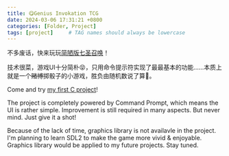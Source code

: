 ```yaml
---
title: 😋Genius Invokation TCG
date: 2024-03-06 17:31:21 +0800
categories: [Folder, Project]
tags: [project]     # TAG names should always be lowercase
---
```


不多废话，快来玩玩[简陋版七圣召唤](https://github.com/ChanHsing1972/Genius-Invokation-TCG)！

技术很菜，游戏UI十分简朴😝，只用命令提示符实现了最最基本的功能……本质上就是一个~~赌博~~掷骰子的小游戏，胜负由随机数说了算🤣。

Come and try [my first C project](https://github.com/ChanHsing1972/Genius-Invokation-TCG)! 

The project is completely powered by Command Prompt, which means the UI is rather simple. Improvement is still required in many aspects. But never mind. Just give it a shot!

Because of the lack of time, graphics library is not availavle in the project. I'm planning to learn SDL2 to make the game more vivid & enjoyable. Graphics library would be applied to my future projects. Stay tuned.
